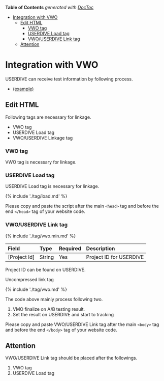 <!-- START doctoc generated TOC please keep comment here to allow auto update -->
<!-- DON'T EDIT THIS SECTION, INSTEAD RE-RUN doctoc TO UPDATE -->
**Table of Contents**  *generated with [DocToc](https://github.com/thlorenz/doctoc)*

- [Integration with VWO](#integration-with-vwo)
  - [Edit HTML](#edit-html)
    - [VWO tag](#vwo-tag)
    - [USERDIVE Load tag](#userdive-load-tag)
    - [VWO/USERDIVE Link tag](#vwouserdive-link-tag)
  - [Attention](#attention)

<!-- END doctoc generated TOC please keep comment here to allow auto update -->

# Integration with VWO

USERDIVE can receive test information by following process.

- [(example)](https://finder3.userdive.com/examples/integration/vwo/)

## Edit HTML

Following tags are necessary for linkage.

- VWO tag
- USERDIVE Load tag
- VWO/USERDIVE Linkage tag

### VWO tag

VWO tag is necessary for linkage.

### USERDIVE Load tag

USERDIVE Load tag is necessary for linkage.

{% include './tag/load.md' %}

Please copy and paste the script after the main `<head>` tag and before the end `</head>` tag of your website code.

### VWO/USERDIVE Link tag

{% include './tag/vwo.min.md' %}

| Field        | Type   | Required | Description             |
|:-------------|:-------|:---------|:------------------------|
| [Project Id] | String | Yes      | Project ID for USERDIVE |

Project ID can be found on USERDIVE.

Uncompressed link tag

{% include './tag/vwo.md' %}

The code above mainly process following two.

1. VMO finalize on A/B testing result.
2. Set the result on USERDIVE and start to tracking

Please copy and paste VWO/USERDIVE Link tag after the main `<body>` tag and before the end `</body>` tag of your website code.

## Attention

VWO/USERDIVE Link tag should be placed after the followings.

1. VWO tag
2. USERDIVE Load tag
